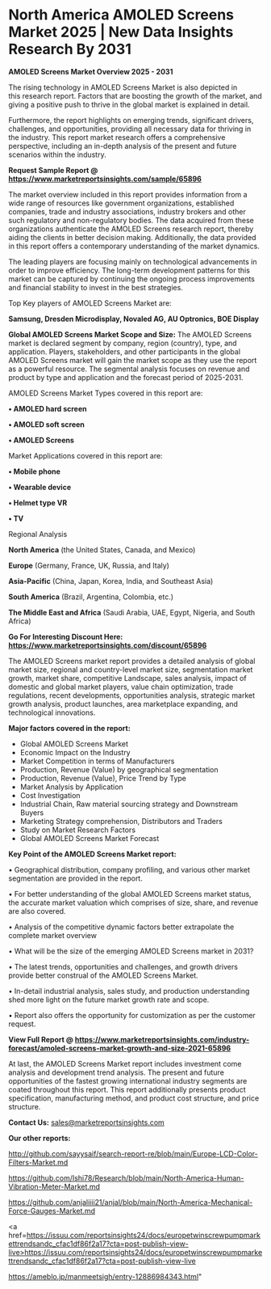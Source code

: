 # North America AMOLED Screens Market 2025 | New Data Insights Research By 2031

<Strong> AMOLED Screens Market Overview 2025 - 2031</strong>

The rising technology in AMOLED Screens Market is also depicted in this research report. Factors that are boosting the growth of the market, and giving a positive push to thrive in the global market is explained in detail.

Furthermore, the report highlights on emerging trends, significant drivers, challenges, and opportunities, providing all necessary data for thriving in the industry. This report market research offers a comprehensive perspective, including an in-depth analysis of the present and future scenarios within the industry.

<strong>Request Sample Report @ <a href=https://www.marketreportsinsights.com/sample/65896>https://www.marketreportsinsights.com/sample/65896</a></strong>

The market overview included in this report provides information from a wide range of resources like government organizations, established companies, trade and industry associations, industry brokers and other such regulatory and non-regulatory bodies. The data acquired from these organizations authenticate the AMOLED Screens research report, thereby aiding the clients in better decision making. Additionally, the data provided in this report offers a contemporary understanding of the market dynamics.

The leading players are focusing mainly on technological advancements in order to improve efficiency. The long-term development patterns for this market can be captured by continuing the ongoing process improvements and financial stability to invest in the best strategies.

Top Key players of AMOLED Screens Market are:

<strong>Samsung, Dresden Microdisplay, Novaled AG, AU Optronics, BOE Display</strong>

<strong><b>Global AMOLED Screens Market Scope and Size:</b></strong>
The AMOLED Screens market is declared segment by company, region (country), type, and application. Players, stakeholders, and other participants in the global AMOLED Screens market will gain the market scope as they use the report as a powerful resource. The segmental analysis focuses on revenue and product by type and application and the forecast period of 2025-2031.

AMOLED Screens Market Types covered in this report are:

<strong>• AMOLED hard screen

• AMOLED soft screen

• AMOLED Screens</strong>

Market Applications covered in this report are:

<strong>• Mobile phone

• Wearable device

• Helmet type VR

• TV</strong> 

Regional Analysis

<strong>North America</strong> (the United States, Canada, and Mexico)

<strong>Europe</strong> (Germany, France, UK, Russia, and Italy)

<strong>Asia-Pacific</strong> (China, Japan, Korea, India, and Southeast Asia)

<strong>South America</strong> (Brazil, Argentina, Colombia, etc.)

<strong>The Middle East and Africa</strong> (Saudi Arabia, UAE, Egypt, Nigeria, and South Africa)

<strong>Go For Interesting Discount Here: <a href=https://www.marketreportsinsights.com/discount/65896>https://www.marketreportsinsights.com/discount/65896</a></strong>

The AMOLED Screens market report provides a detailed analysis of global market size, regional and country-level market size, segmentation market growth, market share, competitive Landscape, sales analysis, impact of domestic and global market players, value chain optimization, trade regulations, recent developments, opportunities analysis, strategic market growth analysis, product launches, area marketplace expanding, and technological innovations.

<strong><b>Major factors covered in the report:</b></strong>
<ul>
  <li>Global AMOLED Screens Market </li>
  <li>Economic Impact on the Industry</li>
  <li>Market Competition in terms of Manufacturers</li>
  <li>Production, Revenue (Value) by geographical segmentation</li>
  <li>Production, Revenue (Value), Price Trend by Type</li>
  <li>Market Analysis by Application</li>
  <li>Cost Investigation</li>
  <li>Industrial Chain, Raw material sourcing strategy and Downstream Buyers</li>
  <li>Marketing Strategy comprehension, Distributors and Traders</li>
  <li>Study on Market Research Factors</li>
  <li>Global AMOLED Screens Market Forecast</li>
</ul>

<strong><b>Key Point of the AMOLED Screens Market report:</b></strong>

• Geographical distribution, company profiling, and various other market segmentation are provided in the report.

• For better understanding of the global AMOLED Screens market status, the accurate market valuation which comprises of size, share, and revenue are also covered.

• Analysis of the competitive dynamic factors better extrapolate the complete market overview

• What will be the size of the emerging AMOLED Screens market in 2031?

• The latest trends, opportunities and challenges, and growth drivers provide better construal of the AMOLED Screens Market.

• In-detail industrial analysis, sales study, and production understanding shed more light on the future market growth rate and scope.

• Report also offers the opportunity for customization as per the customer request.

<strong><b>View Full Report @ <a href=https://www.marketreportsinsights.com/industry-forecast/amoled-screens-market-growth-and-size-2021-65896>https://www.marketreportsinsights.com/industry-forecast/amoled-screens-market-growth-and-size-2021-65896</a></b></strong>


At last, the AMOLED Screens Market report includes investment come analysis and development trend analysis. The present and future opportunities of the fastest growing international industry segments are coated throughout this report. This report additionally presents product specification, manufacturing method, and product cost structure, and price structure.

<strong>Contact Us:</strong>
sales@marketreportsinsights.com

<strong>Our other reports:</strong>

<a href=http://github.com/sayysaif/search-report-re/blob/main/Europe-LCD-Color-Filters-Market.md>http://github.com/sayysaif/search-report-re/blob/main/Europe-LCD-Color-Filters-Market.md</a>

<a href=https://github.com/Ishi78/Research/blob/main/North-America-Human-Vibration-Meter-Market.md>https://github.com/Ishi78/Research/blob/main/North-America-Human-Vibration-Meter-Market.md</a>

<a href=https://github.com/anjaliiii21/anjal/blob/main/North-America-Mechanical-Force-Gauges-Market.md>https://github.com/anjaliiii21/anjal/blob/main/North-America-Mechanical-Force-Gauges-Market.md</a>

<a href=https://issuu.com/reportsinsights24/docs/europetwinscrewpumpmarkettrendsandc_cfac1df86f2a17?cta=post-publish-view-live>https://issuu.com/reportsinsights24/docs/europetwinscrewpumpmarkettrendsandc_cfac1df86f2a17?cta=post-publish-view-live</a>

<a href=https://ameblo.jp/manmeetsigh/entry-12886984343.html>https://ameblo.jp/manmeetsigh/entry-12886984343.html</a>"
